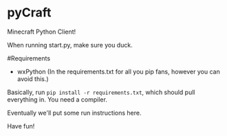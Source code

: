 pyCraft
====

Minecraft Python Client!

When running start.py, make sure you duck.

#Requirements
- wxPython (In the requirements.txt for all you pip fans, however you can avoid this.)

Basically, run `pip install -r requirements.txt`, which should pull everything in. You need a compiler.

Eventually we'll put some run instructions here.

Have fun!
